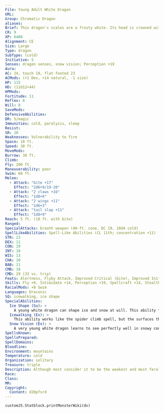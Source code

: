 ```yaml
---
File: Young Adult White Dragon
URL: 
Group: Chromatic Dragon
aliases: 
Brief: This dragon's scales are a frosty white. Its head is crowned with slender horns, with a thin membrane stretched between them.
CR: 9
XP: 6400
Alignment: CE
Size: Large
Type: dragon
SubType: (cold)
Initiative: 5
Senses: dragon senses, snow vision; Perception +19
Aura: 
AC: 24, touch 10, flat-footed 23
ACMods: (+1 Dex, +14 natural, -1 size)
HP: 115
HD: (11d12+44)
HPMods: 
Fortitude: 11
Reflex: 8
Will: 8
SaveMods: 
DefensiveAbilities: 
DR: 5/magic
Immunities: cold, paralysis, sleep
Resist: 
SR: 20
Weaknesses: Vulnerability to fire
Space: 10 ft.
Speed: 30 ft.
MoveMods: 
Burrow: 30 ft.
Climb: 
Fly: 200 ft.
Maneuverability: poor
Swim: 60 ft.
Melee: 
  - Attack: "bite +17"
    Effect: "2d6+9/19-20"
  - Attack: "2 claws +16"
    Effect: "1d8+6"
  - Attack: "2 wings +11"
    Effect: "1d6+3"
  - Attack: "tail slap +11"
    Effect: "1d8+9"
Reach: 5 ft. (10 ft. with bite)
Ranged: 
SpecialAttacks: breath weapon (40-ft. cone, DC 19, 10d4 cold)
SpellLikeAbilities: Spell-Like Abilities (CL 11th; concentration +11)  At will-fog cloud, gust of wind
STR: 23
DEX: 12
CON: 19
INT: 10
WIS: 13
CHA: 10
BAB: 11
CMB: 18
CMD: 29 (33 vs. trip)
Feats: Alertness, Flyby Attack, Improved Critical (bite), Improved Initiative, Power Attack, Weapon Focus (bite)
Skills: Fly +9, Intimidate +14, Perception +19, Spellcraft +14, Stealth +11, Swim +28
RacialMods: +8 Swim
Languages: Draconic
SQ: icewalking, ice shape
SpecialAbilities:
  Ice Shape (Su): >
    A young white dragon can shape ice and snow at will. This ability functions as stone shape, but only targeting ice and snow, not stone. A white dragon's caster level for this effect is equal to its Hit Dice.
  Icewalking (Ex): >
    This ability works like the spider climb spell, but the surfaces the dragon climbs must be icy. The dragon can move across icy surfaces without penalty and does not need to make Acrobatics checks to run or charge on ice.
  Snow Vision (Ex): >
    A very young white dragon learns to see perfectly well in snowy conditions. A white dragon does not suffer any penalties to Perception checks while in snow.
SpellsKnown: 
SpellsPrepared: 
SpellDomains: 
Bloodline: 
Environment: mountains
Temperature: cold
Organization: solitary
Treasure: triple
Description: Although most consider it to be the weakest and most feral of the chromatic dragons, the white dragon makes up for its lack of cunning with sheer ferocity. White dragons dwell on remote, frozen mountaintops and in arctic lowlands, making their home in glittering caves full of ice and snow. They prefer their meals completely frozen.
Race: 
Class: 
MR: 
Copyright:
  Content: d20pfsrd
---
```

```dataviewjs
customJS.Statblock.printMonsterWiki(dv)
```
